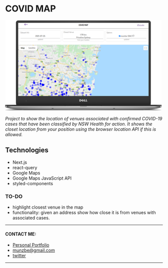 # COVID MAP

<img src="./public/covid_map_mockup.png" alt="covid map mockup image" width="500"/>



*Project to show the location of venues associated with confirmed COVID-19 cases that have been classified by NSW Health for action. It shows the closet location from your position using the browser location API if this is allowed.*


## Technologies
  * Next.js
  * react-query
  * Google Maps
  * Google Maps JavaScript API
  * styled-components

### TO-DO
  * highlight closest venue in the map
  * functionality: given an address show how close it is from venues with associated cases.

***
#### CONTACT ME: 
  * [Personal Portfolio ](https://www.bmunz.dev)
  * munzbe@gmail.com
  * [twitter ](https://twitter.com/moonbe77)
***
